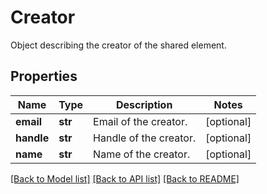 # Creator

Object describing the creator of the shared element.
## Properties
Name | Type | Description | Notes
------------ | ------------- | ------------- | -------------
**email** | **str** | Email of the creator. | [optional] 
**handle** | **str** | Handle of the creator. | [optional] 
**name** | **str** | Name of the creator. | [optional] 

[[Back to Model list]](README.md#documentation-for-models) [[Back to API list]](README.md#documentation-for-api-endpoints) [[Back to README]](README.md)


